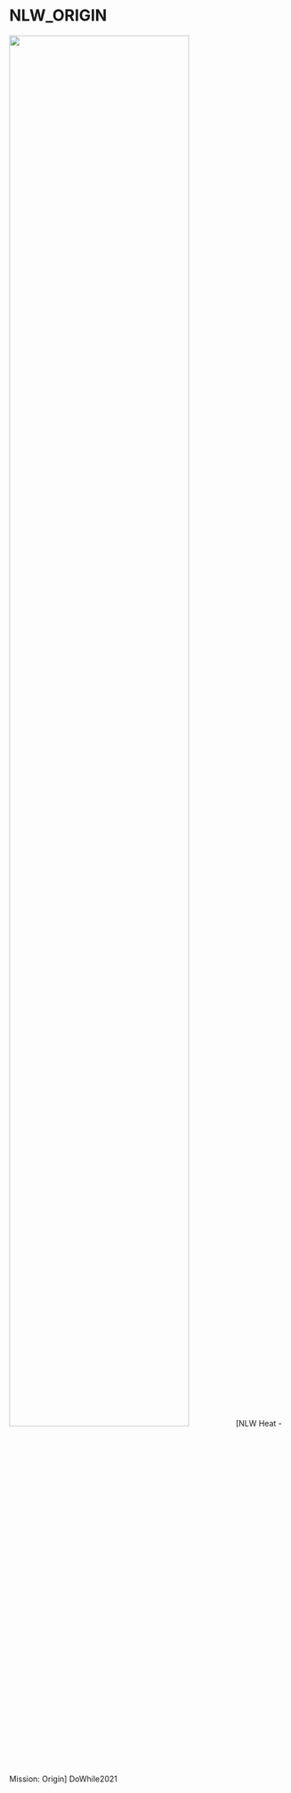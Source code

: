 # NLW_ORIGIN

<img width="80%" src="https://raw.githubusercontent.com/paulo-mesquita/NLW_ORIGIN/main/NLWHEAT%20-%201920x1080.png">
[NLW Heat - Mission: Origin] DoWhile2021
